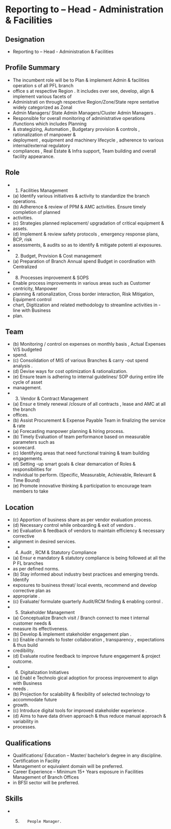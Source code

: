 # Reporting to  – Head - Administration & Facilities

## Designation

* Reporting to  – Head - Administration & Facilities

## Profile Summary

* The incumbent role  will be to Plan & implement  Admin & facilities operation s of all PFL branch
* office s at respective  Region . It includes over see, develop, align  & implement  various facets  of
* Administrati on through  respective Region/Zone/State  repre sentative widely categorized as Zonal
* Admin Managers/ State Admin Managers/Cluster Admin Managers .
* Responsible for overall monitoring of administrative operations /functions  which includes Planning
* & strategizing, Automation , Budgetary provision & controls , rationalization of manpower  &
* deployment , equipment  and machinery  lifecycle , adherence to various internal/external  regulatory
* compliances , Real Estate & Infra support, Team building  and overall facility appearance.

## Role

* 1. Facilities Management
* (a) Identify various initiatives  & activity to standardize the branch operations.
* (b) Adherence & review of PPM & AMC activities.  Ensure timely completion of planned
* activities.
* (c) Strategies planned replacement/ upgradation of critical equipment & assets.
* (d) Implement  & review safety protocols , emergency response plans,  BCP,  risk
* assessments, & audits so as to identify  & mitigate potenti al exposures.
* 2. Budget, Provision &  Cost management
* (a) Preparation of Branch Annual spend Budget  in coordination with Centralized
* 8. Processes improvement & SOPS
* Enable process improvements  in various areas such as Customer centricity, Manpower
* planning & rationalization, Cross border interaction, Risk Mitigation, Equipment control
* chart, Digitization and related methodology to streamline activities in -line with Business
* plan.

## Team

* (b) Monitoring / control  on expenses  on monthly basis , Actual Expenses  V/S budgeted
* spend.
* (c)  Consolidation of MIS of various Branches  & carry -out spend analysis .
* (d)   Devise ways  for cost optimization  & rationalization.
* (e)   Ensure team is adhering to  internal guidelines/ SOP  during entire life cycle of asset
* management.
* 3. Vendor & Contract Management
* (a) Ensur e timely  renewal /closure of all contracts , lease  and AMC at all the branch
* offices.
* (b) Assist Procurement & Expense Payable Team in finalizing the service & rate
* (a) Forecasting manpower planning & hiring process.
* (b) Timely Evaluation of team performance based on measurable parameters such as
* scorecard.
* (c)  Identifying areas that need functional training & team building engagements.
* (d) Setting -up smart goals & clear  demarcation of Roles & responsibilities for
* individual to perform. (Specific, Measurable, Achievable, Relevant & Time Bound)
* (e)  Promote  innovative thinking  & participation to encourage team members to take

## Location

* (c)  Apportion of business share as per vendor evaluation process.
* (d) Necessary control while onboarding & exit of vendors .
* (e)  Evaluation & feedback of vendors to maintain efficiency & necessary corrective
* alignment in desired services.
* 4. Audit , RCM  & Statutory Compliance
* (a) Ensur e mandatory & statutory  compliance is being followed at all the P FL branches
* as per defined norms.
* (b) Stay informed about industry best practices and emerging trends. Identify
* exposures to business threat/ local events, recommend and develop corrective plan as
* appropriate .
* (c) Evaluate/ formulate  quarterly Audit/RCM finding & enabling control .
* 5. Stakeholder  Management
* (a) Conceptualize Branch visit / Branch connect to mee t internal customer needs  &
* measure its effectiveness.
* (b) Develop  & implement  stakeholder engagement plan .
* (c)  Enable channels to foster collaboration , transparency , expectations & thus build
* credibility.
* (d) Evaluate routine feedback to improve future engagement  & project outcome.
* 6. Digitalization  Initiatives
* (a) Enabl e Technolo gical adoption for process improvement to align with Business
* needs .
* (b) Projection for scalability & flexibility of selected technology to accommodate future
* growth.
* (c)  Introduce digital tools for improved stakeholder  experience .
* (d) Aims to have data driven approach & thus reduce manual approach & variability in
* processes.

## Qualifications

* Qualifications/ Education – Master/ bachelor’s degree in any discipline.  Certification in Facility
* Management or equivalent domain will be preferred.
* Career Experience – Minimum 15+ Years exposure in Facilities Management of Branch Offices
* in BFSI sector will be preferred.

## Skills

* 5.        People Manager.
